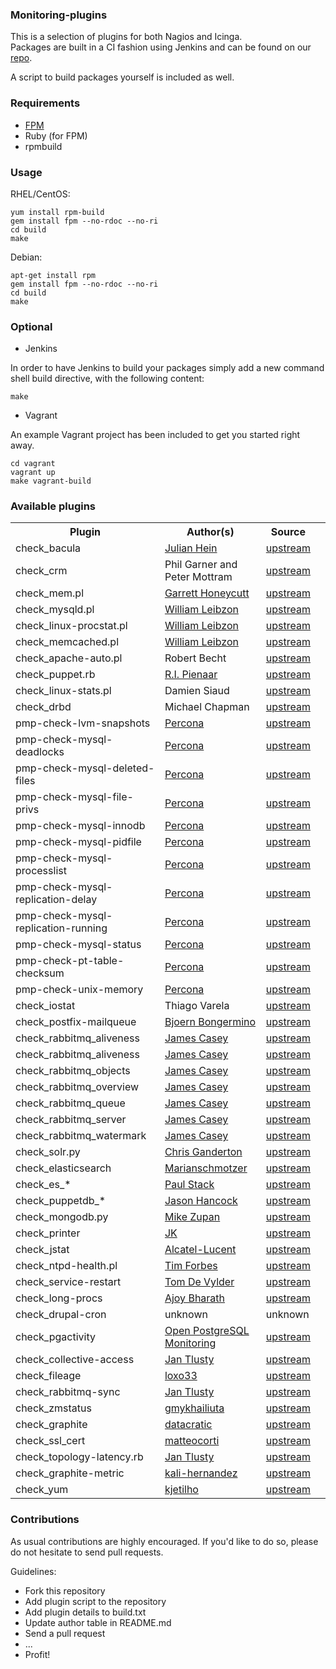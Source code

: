 ### Monitoring-plugins

This is a selection of plugins for both Nagios and Icinga.<br>
Packages are built in a CI fashion using Jenkins and can be found on our [repo](https://pulp.inuits.io/inuits/).

A script to build packages yourself is included as well.

### Requirements

* [FPM](https://github.com/jordansissel/fpm)
* Ruby (for FPM)
* rpmbuild


### Usage

RHEL/CentOS:

    yum install rpm-build
    gem install fpm --no-rdoc --no-ri
    cd build
    make

Debian:

    apt-get install rpm
    gem install fpm --no-rdoc --no-ri
    cd build
    make


### Optional

* Jenkins

In order to have Jenkins to build your packages simply add a new command shell build directive, with the following content:

    make


* Vagrant

An example Vagrant project has been included to get you started right away.

    cd vagrant
    vagrant up
    make vagrant-build


### Available plugins

<table>
    <tr>
        <th>Plugin</th><th>Author(s)</th><th>Source</th>
    </tr>
    <tr>
        <td>check_bacula</td>
        <td><a href="https://www.xing.com/profile/Julian_Hein">Julian Hein</a></td>
        <td><a href="https://exchange.nagios.org/directory/Plugins/Backup-and-Recovery/Bacula/check_bacula-2Epl/details/">upstream</a></td>
    </tr>
    <tr>
        <td>check_crm</td>
        <td>Phil Garner and Peter Mottram</td>
        <td><a href="https://github.com/C-Otto/check_crm">upstream</a></td>
    </tr>
    <tr>
        <td>check_mem.pl</td>
        <td><a href="http://garretthoneycutt.com/">Garrett Honeycutt</a></td>
        <td><a href="https://exchange.nagios.org/directory/Plugins/Uncategorized/Operating-Systems/Linux/check_mem/details">upstream</a></td>
    </tr>
    <tr>
        <td>check_mysqld.pl</td>
        <td><a href="http://william.leibzon.org">William Leibzon</a></td>
        <td><a href="http://william.leibzon.org/nagios/">upstream</a></td>
    </tr>
    <tr>
        <td>check_linux-procstat.pl</td>
        <td><a href="http://william.leibzon.org">William Leibzon</a></td>
        <td><a href="http://william.leibzon.org/nagios/">upstream</a></td>
    </tr>
    <tr>
        <td>check_memcached.pl</td>
        <td><a href="http://william.leibzon.org">William Leibzon</a></td>
        <td><a href="http://william.leibzon.org/nagios/">upstream</a></td>
    </tr>
    <tr>
        <td>check_apache-auto.pl</td>
        <td>Robert Becht</td>
        <td><a href="https://exchange.nagios.org/directory/Plugins/Web-Servers/Apache/Robert-Becht/details">upstream</a></td>
    </tr>
    <tr>
        <td>check_puppet.rb</td>
        <td><a href="https://www.devco.net/">R.I. Pienaar</a></ghoneycutttd>
        <td><a href="https://github.com/ripienaar/monitoring-scripts/blob/master/puppet/check_puppet.rb">upstream</a></td>
    </tr>
    <tr>
        <td>check_linux-stats.pl</td>
        <td>Damien Siaud</td>
        <td><a href="https://exchange.nagios.org/directory/Plugins/Operating-Systems/Linux/check_linux_stats/details">upstream</a></td>
    </tr>
    <tr>
        <td>check_drbd</td>
        <td>Michael Chapman</td>
        <td><a href="https://github.com/anchor/nagios-plugin-drbd">upstream</a></td>
    </tr>
    <tr>
        <td>pmp-check-lvm-snapshots</td>
        <td><a href="https://www.percona.com/">Percona</a></td>
        <td><a href="https://www.percona.com/software/mysql-tools/percona-monitoring-plugins">upstream</a></td>
    </tr>
    <tr>
        <td>pmp-check-mysql-deadlocks</td>
        <td><a href="http://www.percona.com/">Percona</a></td>
        <td><a href="http://www.percona.com/software/percona-monitoring-plugins/">upstream</a></td>
    </tr>
    <tr>
        <td>pmp-check-mysql-deleted-files</td>
        <td><a href="http://www.percona.com/">Percona</a></td>
        <td><a href="http://www.percona.com/software/percona-monitoring-plugins/">upstream</a></td>
    </tr>
    <tr>
        <td>pmp-check-mysql-file-privs</td>
        <td><a href="http://www.percona.com/">Percona</a></td>
        <td><a href="http://www.percona.com/software/percona-monitoring-plugins/">upstream</a></td>
    </tr>
    <tr>
        <td>pmp-check-mysql-innodb</td>
        <td><a href="http://www.percona.com/">Percona</a></td>
        <td><a href="http://www.percona.com/software/percona-monitoring-plugins/">upstream</a></td>
    </tr>
    <tr>
        <td>pmp-check-mysql-pidfile</td>
        <td><a href="http://www.percona.com/">Percona</a></td>
        <td><a href="http://www.percona.com/software/percona-monitoring-plugins/">upstream</a></td>
    </tr>
    <tr>
        <td>pmp-check-mysql-processlist</td>
        <td><a href="http://www.percona.com/">Percona</a></td>
        <td><a href="http://www.percona.com/software/percona-monitoring-plugins/">upstream</a></td>
    </tr>
    <tr>
        <td>pmp-check-mysql-replication-delay</td>
        <td><a href="http://www.percona.com/">Percona</a></td>
        <td><a href="http://www.percona.com/software/percona-monitoring-plugins/">upstream</a></td>
    </tr>
    <tr>
        <td>pmp-check-mysql-replication-running</td>
        <td><a href="http://www.percona.com/">Percona</a></td>
        <td><a href="http://www.percona.com/software/percona-monitoring-plugins/">upstream</a></td>
    </tr>
    <tr>
        <td>pmp-check-mysql-status</td>
        <td><a href="http://www.percona.com/">Percona</a></td>
        <td><a href="http://www.percona.com/software/percona-monitoring-plugins/">upstream</a></td>
    </tr>
    <tr>
        <td>pmp-check-pt-table-checksum</td>
        <td><a href="http://www.percona.com/">Percona</a></td>
        <td><a href="http://www.percona.com/software/percona-monitoring-plugins/">upstream</a></td>
    </tr>
    <tr>
        <td>pmp-check-unix-memory</td>
        <td><a href="http://www.percona.com/">Percona</a></td>
        <td><a href="http://www.percona.com/software/percona-monitoring-plugins/">upstream</a></td>
    </tr>
    <tr>
        <td>check_iostat</td>
        <td>Thiago Varela</td>
        <td><a href="https://exchange.nagios.org/directory/Plugins/Operating-Systems/Linux/check_iostat--2D-I-2FO-statistics/details">upstream</a></td>
    </tr>
    <tr>
        <td>check_postfix-mailqueue</td>
        <td><a href="http://www.bongermino.de">Bjoern Bongermino</a></td>
        <td><a href="https://exchange.nagios.org/directory/Plugins/Email-and-Groupware/Postfix/check_postfix_mailqueue/details">upstream</a></td>
    </tr>
    <tr>
        <td>check_rabbitmq_aliveness</td>
        <td><a href="http://jamesc.net/">James Casey</a></td>
        <td><a href="https://github.com/nagios-plugins-rabbitmq/nagios-plugins-rabbitmq">upstream</a></td>
    </tr>
    <tr>
        <td>check_rabbitmq_aliveness</td>
        <td><a href="http://jamesc.net/">James Casey</a></td>
        <td><a href="https://github.com/jamesc/nagios-plugins-rabbitmq">upstream</a></td>
    </tr>
    <tr>
        <td>check_rabbitmq_objects</td>
        <td><a href="http://jamesc.net/">James Casey</a></td>
        <td><a href="https://github.com/jamesc/nagios-plugins-rabbitmq">upstream</a></td>
    </tr>
    <tr>
        <td>check_rabbitmq_overview</td>
        <td><a href="http://jamesc.net/">James Casey</a></td>
        <td><a href="https://github.com/jamesc/nagios-plugins-rabbitmq">upstream</a></td>
    </tr>
    <tr>
        <td>check_rabbitmq_queue</td>
        <td><a href="http://jamesc.net/">James Casey</a></td>
        <td><a href="https://github.com/jamesc/nagios-plugins-rabbitmq">upstream</a></td>
    </tr>
    <tr>
        <td>check_rabbitmq_server</td>
        <td><a href="http://jamesc.net/">James Casey</a></td>
        <td><a href="https://github.com/jamesc/nagios-plugins-rabbitmq">upstream</a></td>
    </tr>
    <tr>
        <td>check_rabbitmq_watermark</td>
        <td><a href="http://jamesc.net/">James Casey</a></td>
        <td><a href="https://github.com/jamesc/nagios-plugins-rabbitmq">upstream</a></td>
    </tr>
    <tr>
        <td>check_solr.py</td>
        <td><a href="https://github.com/cpganderton">Chris Ganderton</a></td>
        <td><a href="https://github.com/cpganderton/nagios-solr">upstream</a></td>
    </tr>
    <tr>
        <td>check_elasticsearch</td>
        <td><a href="https://github.com/marianschmotzer">Marianschmotzer</a></td>
        <td><a href="https://github.com/marianschmotzer/nagios-plugin-elasticsearch">upstream</a><td>
    </tr>
    <tr>
        <td>check_es_*</td>
        <td><a href="https://github.com/opentable/">Paul Stack</a></td>
        <td><a href="https://github.com/opentable/nagios-elasticsearch">upstream</a></td>
    </tr>
    <tr>
        <td>check_puppetdb_*</td>
        <td><a href="https://github.com/jasonhancock/nagios-puppetdb.git">Jason Hancock</a></td>
        <td><a href="https://github.com/jasonhancock/nagios-puppetdb.git">upstream</a></td>
    </tr>
    <tr>
        <td>check_mongodb.py</td>
        <td><a href="http://zcentric.com/">Mike Zupan</a></td>
        <td><a href="https://github.com/mzupan/nagios-plugin-mongodb.git">upstream</a></td>
    </tr>
    <tr>
        <td>check_printer</td>
        <td><a href="https://www.ciphron.de/">JK</a></td>
        <td><a href="https://exchange.nagios.org/directory/Plugins/Hardware/Printers/check_printer--2D-All-in-one-printer-check-suitable-for-most-devices/details">upstream</a></td>
    </tr>
    <tr>
        <td>check_jstat</td>
        <td><a href="https://github.com/Ericbla/">Alcatel-Lucent</a></td>
        <td><a href="https://github.com/Ericbla/check_jstat.git">upstream</a></td>
    </tr>
    <tr>
        <td>check_ntpd-health.pl</td>
        <td><a href="https://github.com/leprasmurf">Tim Forbes</a></td>
        <td><a href="https://exchange.nagios.org/directory/Plugins/Network-Protocols/NTP-and-Time/check_ntpd/details">upstream</a></td>
    </tr>
    <tr>
        <td>check_service-restart</td>
        <td><a href="https://exchange.icinga.org/arioch/check_service_restart">Tom De Vylder</a></td>
        <td><a href="https://github.com/arioch/check_service_restart">upstream</a></td>
    </tr>
    <tr>
        <td>check_long-procs</td>
        <td><a href="https://exchange.nagios.org/directory/Plugins/Operating-Systems/Linux/check_long_procs/details">Ajoy Bharath</a></td>
        <td><a href="http://zeal4linux.org/nagios.html">upstream</a></td>
    </tr>
    <tr>
        <td>check_drupal-cron</td>
        <td>unknown</td>
        <td>unknown</td>
    </tr>
    <tr>
	    <td>check_pgactivity</td>
	    <td><a href="http://opm.io">Open PostgreSQL Monitoring</td>
	    <td><a href="https://github.com/OPMDG/check_pgactivity">upstream</td>
    </tr>
    <tr>
        <td>check_collective-access</td>
        <td><a href="https://github.com/honzatlusty">Jan Tlusty</a></td>
        <td><a href="https://github.com/honzatlusty/nagios-collective-access">upstream</a></td>
    </tr>
    <tr>
        <td>check_fileage</td>
        <td><a href="https://github.com/loxo33">loxo33</a></td>
        <td><a href="https://github.com/honzatlusty/sysadmin/blob/master/check_fileage.py">upstream</a></td>
    </tr>
    <tr>
        <td>check_rabbitmq-sync</td>
        <td><a href="https://github.com/honzatlusty">Jan Tlusty</a></td>
        <td><a href="https://github.com/honzatlusty/nagios-rabbitmq-sync">upstream</a></td>
    </tr>
    <tr>
        <td>check_zmstatus</td>
        <td><a href="https://github.com/gmykhailiuta">gmykhailiuta</a></td>
        <td><a href="https://raw.githubusercontent.com/gmykhailiuta/check_zmstatus/master/check_zmstatus.pl">upstream</a></td>
    </tr>
    <tr>
        <td>check_graphite</td>
        <td><a href="https://github.com/datacratic">datacratic</a></td>
        <td><a href="https://github.com/datacratic/check_graphite">upstream</a></td>
    </tr>
    <tr>
        <td>check_ssl_cert</td>
        <td><a href="https://github.com/matteocorti">matteocorti</a></td>
        <td><a href="https://github.com/matteocorti/check_ssl_cert">upstream</a></td>
    </tr>
    <tr>
        <td>check_topology-latency.rb</td>
        <td><a href="https://github.com/honzatlusty">Jan Tlusty</a></td>
        <td><a href="https://github.com/honzatlusty/nagios-storm-topology-latency">upstream</a></td>
    </tr>
    <tr>
        <td>check_graphite-metric</td>
        <td><a href="https://github.com/kali-hernandez">kali-hernandez</a></td>
        <td><a href="https://github.com/kali-hernandez/nagios_plugins/blob/master/check_graphite_metric">upstream</a></td>
    </tr>
    <tr>
        <td>check_yum</td>
        <td><a href="https://github.com/kjetilho">kjetilho</a></td>
        <td><a href="https://github.com/kjetilho/check_yum/blob/master/check_yum">upstream</a></td>
    </tr>
</table>

### Contributions

As usual contributions are highly encouraged.
If you'd like to do so, please do not hesitate to send pull requests.

Guidelines:

- Fork this repository
- Add plugin script to the repository
- Add plugin details to build.txt
- Update author table in README.md
- Send a pull request
- ...
- Profit!

